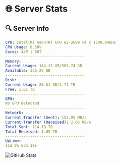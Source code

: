 # 🌐 Server Stats
## 🔍 Server Info
```yaml
CPU: Intel(R) Xeon(R) CPU E5-2699 v4 @ 1349.94GHz
CPU Usage: 0.30%
Cores: 44P | 88T
-----------------------------------
Memory:
Current Usage: 144.13 GB/503.74 GB
Available: 356.25 GB
-----------------------------------
Disk:
Current Usage: 20.51 GB/1.71 TB
Free: 1.61 TB
-----------------------------------
GPU:
No GPU detected
-----------------------------------
Network:
Current Transfer (Sent): 152.95 MB/s
Current Transfer (Received): 2.06 MB/s
Total Sent: 114.18 TB
Total Received: 1.85 TB
-----------------------------------
Uptime:
11d 9h 53m 19s
```
![GitHub Stats](https://img.shields.io/badge/Updated-2025-02-19_08:36:37-blue)